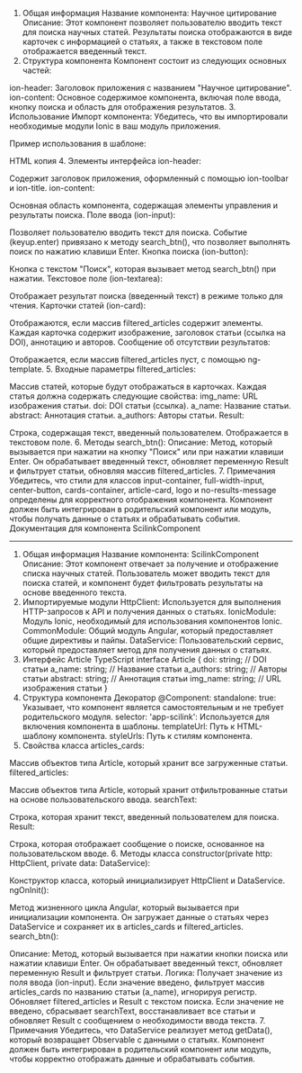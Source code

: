 1. Общая информация
Название компонента: Научное цитирование
Описание: Этот компонент позволяет пользователю вводить текст для поиска научных статей. Результаты поиска отображаются в виде карточек с информацией о статьях, а также в текстовом поле отображается введенный текст.
2. Структура компонента
Компонент состоит из следующих основных частей:

ion-header: Заголовок приложения с названием "Научное цитирование".
ion-content: Основное содержимое компонента, включая поле ввода, кнопку поиска и область для отображения результатов.
3. Использование
Импорт компонента:
Убедитесь, что вы импортировали необходимые модули Ionic в ваш модуль приложения.

Пример использования в шаблоне:

HTML
копия
<app-scilink></app-scilink>
4. Элементы интерфейса
ion-header:

Содержит заголовок приложения, оформленный с помощью ion-toolbar и ion-title.
ion-content:

Основная область компонента, содержащая элементы управления и результаты поиска.
Поле ввода (ion-input):

Позволяет пользователю вводить текст для поиска.
Событие (keyup.enter) привязано к методу search_btn(), что позволяет выполнять поиск по нажатию клавиши Enter.
Кнопка поиска (ion-button):

Кнопка с текстом "Поиск", которая вызывает метод search_btn() при нажатии.
Текстовое поле (ion-textarea):

Отображает результат поиска (введенный текст) в режиме только для чтения.
Карточки статей (ion-card):

Отображаются, если массив filtered_articles содержит элементы.
Каждая карточка содержит изображение, заголовок статьи (ссылка на DOI), аннотацию и авторов.
Сообщение об отсутствии результатов:

Отображается, если массив filtered_articles пуст, с помощью ng-template.
5. Входные параметры
filtered_articles:

Массив статей, которые будут отображаться в карточках. Каждая статья должна содержать следующие свойства:
img_name: URL изображения статьи.
doi: DOI статьи (ссылка).
a_name: Название статьи.
abstract: Аннотация статьи.
a_authors: Авторы статьи.
Result:

Строка, содержащая текст, введенный пользователем. Отображается в текстовом поле.
6. Методы
search_btn():
Описание: Метод, который вызывается при нажатии на кнопку "Поиск" или при нажатии клавиши Enter. Он обрабатывает введенный текст, обновляет переменную Result и фильтрует статьи, обновляя массив filtered_articles.
7. Примечания
Убедитесь, что стили для классов input-container, full-width-input, center-button, cards-container, article-card, logo и no-results-message определены для корректного отображения компонента.
Компонент должен быть интегрирован в родительский компонент или модуль, чтобы получать данные о статьях и обрабатывать события.
Документация для компонента ScilinkComponent

------------------------------------------------------------------------------------------------------
1. Общая информация
Название компонента: ScilinkComponent
Описание: Этот компонент отвечает за получение и отображение списка научных статей. Пользователь может вводить текст для поиска статей, и компонент будет фильтровать результаты на основе введенного текста.
2. Импортируемые модули
HttpClient: Используется для выполнения HTTP-запросов к API и получения данных о статьях.
IonicModule: Модуль Ionic, необходимый для использования компонентов Ionic.
CommonModule: Общий модуль Angular, который предоставляет общие директивы и пайпы.
DataService: Пользовательский сервис, который предоставляет метод для получения данных о статьях.
3. Интерфейс Article
TypeScript
interface Article {
  doi: string;        // DOI статьи
  a_name: string;    // Название статьи
  a_authors: string; // Авторы статьи
  abstract: string;  // Аннотация статьи
  img_name: string;  // URL изображения статьи
}
4. Структура компонента
Декоратор @Component:
standalone: true: Указывает, что компонент является самостоятельным и не требует родительского модуля.
selector: 'app-scilink': Используется для включения компонента в шаблоны.
templateUrl: Путь к HTML-шаблону компонента.
styleUrls: Путь к стилям компонента.
5. Свойства класса
articles_cards:

Массив объектов типа Article, который хранит все загруженные статьи.
filtered_articles:

Массив объектов типа Article, который хранит отфильтрованные статьи на основе пользовательского ввода.
searchText:

Строка, которая хранит текст, введенный пользователем для поиска.
Result:

Строка, которая отображает сообщение о поиске, основанное на пользовательском вводе.
6. Методы класса
constructor(private http: HttpClient, private data: DataService):

Конструктор класса, который инициализирует HttpClient и DataService.
ngOnInit():

Метод жизненного цикла Angular, который вызывается при инициализации компонента. Он загружает данные о статьях через DataService и сохраняет их в articles_cards и filtered_articles.
search_btn():

Описание: Метод, который вызывается при нажатии кнопки поиска или нажатии клавиши Enter. Он обрабатывает введенный текст, обновляет переменную Result и фильтрует статьи.
Логика:
Получает значение из поля ввода (ion-input).
Если значение введено, фильтрует массив articles_cards по названию статьи (a_name), игнорируя регистр.
Обновляет filtered_articles и Result с текстом поиска.
Если значение не введено, сбрасывает searchText, восстанавливает все статьи и обновляет Result с сообщением о необходимости ввода текста.
7. Примечания
Убедитесь, что DataService реализует метод getData(), который возвращает Observable с данными о статьях.
Компонент должен быть интегрирован в родительский компонент или модуль, чтобы корректно отображать данные и обрабатывать события.